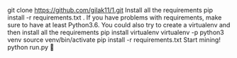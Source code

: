 git clone https://github.com/gilak11/1.git
Install all the requirements pip install -r requirements.txt . If you have problems with requirements, make sure to have at least Python3.6. You could also try to create a virtualenv and then install all the requirements
pip install virtualenv
virtualenv -p python3 venv
source venv/bin/activate
pip install -r requirements.txt
Start mining! python run.py 🥳

